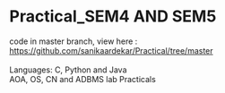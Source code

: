 # Practical_SEM4 AND SEM5
code in master branch, view here : https://github.com/sanikaardekar/Practical/tree/master   <br> <br>
Languages: C, Python and Java </br>
AOA, OS, CN and ADBMS lab Practicals
